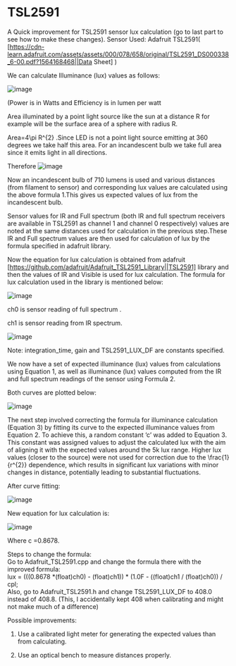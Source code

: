 # TSL2591
A Quick improvement for TSL2591 sensor lux calculation   (go to last part to see how to make these changes).
Sensor Used: Adafruit TSL2591( [https://cdn-learn.adafruit.com/assets/assets/000/078/658/original/TSL2591_DS000338_6-00.pdf?1564168468||Data Sheet] )  

We can calculate Illuminance (lux) values as follows:

![image](https://github.com/am0032/TSL2591/assets/123314532/cb681c80-f6f2-4aa6-9af3-5a090b2a9731)



(Power is in Watts and Efficiency is in lumen per watt  

Area illuminated by a point light source like the sun at a distance R for example will be the surface area of a sphere with radius R.  

Area=4\pi R^{2} .Since LED is not a point light source emitting at 360 degrees we take half this area. For an incandescent bulb we take full area since it emits light in all directions. 

Therefore ![image](https://github.com/am0032/TSL2591/assets/123314532/e50ba097-efd9-4a40-90ca-34b9f89b724a)


Now an incandescent bulb of 710 lumens is used and various distances (from filament to sensor) and corresponding lux values are calculated using the above formula 1.This gives us expected values of lux from the incandescent bulb.  

Sensor values for IR and Full spectrum (both IR and full spectrum receivers are available in TSL2591 as channel 1 and channel 0 respectively) values are noted at the same distances used for calculation in the previous step.These IR and Full spectrum values are then used for calculation of lux by the formula specified in adafruit library.  

Now the equation for lux calculation is obtained from adafruit [https://github.com/adafruit/Adafruit_TSL2591_Library||TSL2591] library and then the values of IR and Visible is used for lux calculation. The formula for lux calculation used in the library is mentioned below:  

![image](https://github.com/am0032/TSL2591/assets/123314532/03617fbf-889b-4c14-92c1-531ff118983c)  


ch0 is sensor reading of full spectrum .  

ch1 is sensor reading from IR spectrum.  

![image](https://github.com/am0032/TSL2591/assets/123314532/46cf00ca-343a-47d7-be0b-92fe14c9b0f2)  


Note: integration_time, gain and TSL2591_LUX_DF are constants specified.  

We now have a set of expected illuminance (lux) values from calculations using Equation 1, as well as illuminance (lux) values computed from the IR and full spectrum readings of the sensor using Formula 2.  

Both curves are plotted below:  

![image](https://github.com/am0032/TSL2591/assets/123314532/e8a4ce5b-422a-4313-a8a0-0a2892152331)  




The next step involved correcting the formula for illuminance calculation (Equation 3) by fitting its curve to the expected illuminance values from Equation 2. To achieve this, a random constant ‘c’ was added to Equation 3. This constant was assigned values to adjust the calculated lux with the aim of aligning it with the expected values around the 5k lux range. Higher lux values (closer to the source) were not used for correction due to the \frac{1}{r^{2}} dependence, which results in significant lux variations with minor changes in distance, potentially leading to substantial fluctuations.  

After curve fitting:  

![image](https://github.com/am0032/TSL2591/assets/123314532/ed8cc051-b638-4148-8d83-7d5234a440db)  


New equation for lux calculation is:  

![image](https://github.com/am0032/TSL2591/assets/123314532/647b0bc8-fe0c-4833-973d-defe377789bc)


Where c =0.8678.  

Steps to change the formula:  
Go to Adafruit_TSL2591.cpp and change the formula there with the improved formula:  
lux = (((0.8678 *(float)ch0) - (float)ch1)) * (1.0F - ((float)ch1 / (float)ch0)) / cpl;  
Also, go to Adafruit_TSL2591.h  and change TSL2591_LUX_DF to 408.0 instead of 408.8. (This, I accidentally kept 408 when calibrating and might not make much of a difference)  



Possible improvements:

1) Use a calibrated light meter for generating the expected values than from calculating.

2) Use an optical bench to measure distances properly.
